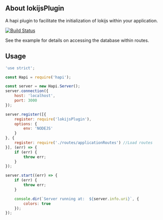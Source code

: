 
## About lokijsPlugin

A hapi plugin to facilitate the initialization of lokijs within your application.

[![Build Status](https://travis-ci.org/visualjeff/lokijsPlugin.png)](https://travis-ci.org/visualjeff/lokijsPlugin)

See the example for details on accessing the database within routes.

## Usage

```js
'use strict';

const Hapi = require('hapi');

const server = new Hapi.Server();
server.connection({
    host: 'localhost',
    port: 3000
});

server.register([{
    register: require('lokijsPlugin'),
    options: {
        env: 'NODEJS' 
    }
}, {
    register: require('./routes/applicationRoutes') //Load routes
}], (err) => {
    if (err) {
        throw err;
    }
});

server.start((err) => {
    if (err) {
        throw err;
    }

    console.dir(`Server running at:  ${server.info.uri}`, {
        colors: true
    });
});
```
